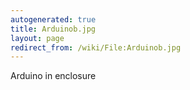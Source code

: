 ```yaml
---
autogenerated: true
title: Arduinob.jpg
layout: page
redirect_from: /wiki/File:Arduinob.jpg
---
```


Arduino in enclosure
